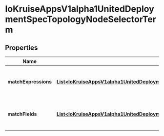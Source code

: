 
# IoKruiseAppsV1alpha1UnitedDeploymentSpecTopologyNodeSelectorTerm

## Properties
Name | Type | Description | Notes
------------ | ------------- | ------------- | -------------
**matchExpressions** | [**List&lt;IoKruiseAppsV1alpha1UnitedDeploymentSpecTopologyNodeSelectorTermMatchExpressions&gt;**](IoKruiseAppsV1alpha1UnitedDeploymentSpecTopologyNodeSelectorTermMatchExpressions.md) | A list of node selector requirements by node&#39;s labels. |  [optional]
**matchFields** | [**List&lt;IoKruiseAppsV1alpha1UnitedDeploymentSpecTopologyNodeSelectorTermMatchExpressions&gt;**](IoKruiseAppsV1alpha1UnitedDeploymentSpecTopologyNodeSelectorTermMatchExpressions.md) | A list of node selector requirements by node&#39;s fields. |  [optional]



